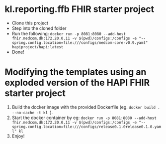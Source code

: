 # kl.reporting.ffb FHIR starter project


* Clone this project
* Step into the cloned folder
* Run the following: `docker run -p 8081:8080 --add-host fhir.medcom.dk:172.20.0.11 -v $(pwd)/configs:/configs -e "--spring.config.location=file:///configs/medcom-core-v0.9.yaml" hapiproject/hapi:latest`
* Done!




# Modifying the templates using an exploded version of the HAPI FHIR starter project

1) Build the docker image with the provided Dockerfile (eg. ```docker build . --no-cache -t kl ```).
2) Start the docker container by eg: ```docker run -p 8081:8080 --add-host fhir.medcom.dk:172.20.0.11 -v $(pwd)/configs:/configs -e "--spring.config.location=file:///configs/release0.1.0release0.1.0.yaml" kl```
3) Enjoy!
